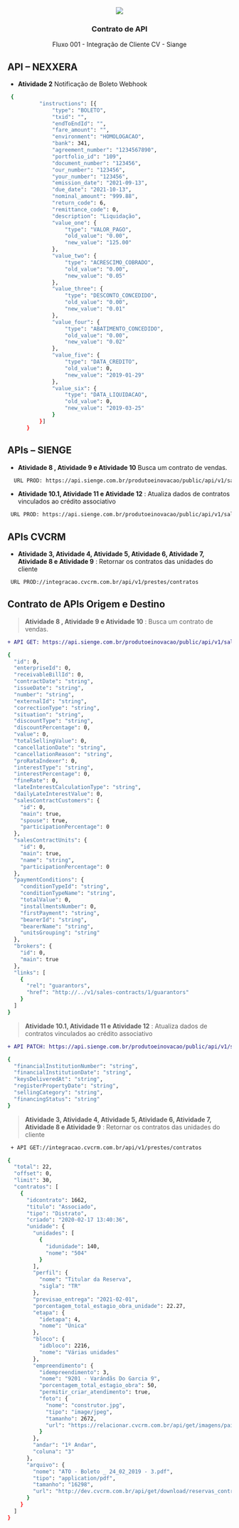 <p align="center">
  <a href="https://onsac.com/">
    <img src="https://github.com/onsac/Prestes/blob/main/Imagens/Projeto%20OnSAC-Prestes.png" >
  </a>
</p>

<h3 align="center">Contrato de API</h3>

<p align="center">
  Fluxo 001 - Integração de Cliente CV - Siange
  </p>
  
## API – NEXXERA

* **Atividade 2** Notificação de Boleto
Webhook
```sh 
 {
          "instructions": [{
              "type": "BOLETO",
              "txid": "",
              "endToEndId": "",
              "fare_amount": "",
              "environment": "HOMOLOGACAO",
              "bank": 341,
              "agreement_number": "1234567890",
              "portfolio_id": "109",
              "document_number": "123456",
              "our_number": "123456",
              "your_number": "123456",
              "emission_date": "2021-09-13",
              "due_date": "2021-10-13",
              "nominal_amount": "999.88",
              "return_code": 6,
              "remittance_code": 0,
              "description": "Liquidação",
              "value_one": {
                  "type": "VALOR_PAGO",
                  "old_value": "0.00",
                  "new_value": "125.00"
              },
              "value_two": {
                  "type": "ACRESCIMO_COBRADO",
                  "old_value": "0.00",
                  "new_value": "0.05"
              },
              "value_three": {
                  "type": "DESCONTO_CONCEDIDO",
                  "old_value": "0.00",
                  "new_value": "0.01"
              },
              "value_four": {
                  "type": "ABATIMENTO_CONCEDIDO",
                  "old_value": "0.00",
                  "new_value": "0.02"
              },
              "value_five": {
                  "type": "DATA_CREDITO",
                  "old_value": 0,
                  "new_value": "2019-01-29"
              },
              "value_six": {
                  "type": "DATA_LIQUIDACAO",
                  "old_value": 0,
                  "new_value": "2019-03-25"
              }
          }]
      }
```
## APIs – SIENGE

* **Atividade 8 , Atividade 9 e Atividade 10** Busca um contrato de vendas.
 
```sh 
  URL PROD: https://api.sienge.com.br/produtoeinovacao/public/api/v1/sales-contracts/{id}
```

* **Atividade 10.1, Atividade 11 e Atividade 12** : Atualiza dados de contratos vinculados ao crédito associativo

 ```sh 
  URL PROD: https://api.sienge.com.br/produtoeinovacao/public/api/v1/sales-contracts/{id}
 ```
 ## APIs CVCRM

* **Atividade 3, Atividade 4, Atividade 5, Atividade 6, Atividade 7, Atividade 8 e Atividade 9** : Retornar os contratos das unidades do cliente

 ```sh 
  URL PROD://integracao.cvcrm.com.br/api/v1/prestes/contratos
```

## Contrato de APIs Origem e Destino

> **Atividade 8 , Atividade 9 e Atividade 10** : Busca um contrato de vendas.

```diff
+ API GET: https://api.sienge.com.br/produtoeinovacao/public/api/v1/sales-contracts/{id}
```

```sh
{
  "id": 0,
  "enterpriseId": 0,
  "receivableBillId": 0,
  "contractDate": "string",
  "issueDate": "string",
  "number": "string",
  "externalId": "string",
  "correctionType": "string",
  "situation": "string",
  "discountType": "string",
  "discountPercentage": 0,
  "value": 0,
  "totalSellingValue": 0,
  "cancellationDate": "string",
  "cancellationReason": "string",
  "proRataIndexer": 0,
  "interestType": "string",
  "interestPercentage": 0,
  "fineRate": 0,
  "lateInterestCalculationType": "string",
  "dailyLateInterestValue": 0,
  "salesContractCustomers": {
    "id": 0,
    "main": true,
    "spouse": true,
    "participationPercentage": 0
  },
  "salesContractUnits": {
    "id": 0,
    "main": true,
    "name": "string",
    "participationPercentage": 0
  },
  "paymentConditions": {
    "conditionTypeId": "string",
    "conditionTypeName": "string",
    "totalValue": 0,
    "installmentsNumber": 0,
    "firstPayment": "string",
    "bearerId": "string",
    "bearerName": "string",
    "unitsGrouping": "string"
  },
  "brokers": {
    "id": 0,
    "main": true
  },
  "links": [
    {
      "rel": "guarantors",
      "href": "http://../v1/sales-contracts/1/guarantors"
    }
  ]
}
```

> **Atividade 10.1, Atividade 11 e Atividade 12** : Atualiza dados de contratos vinculados ao crédito associativo


```diff
+ API PATCH: https://api.sienge.com.br/produtoeinovacao/public/api/v1/sales-contracts/{id}
```

```sh
{
  "financialInstitutionNumber": "string",
  "financialInstitutionDate": "string",
  "keysDeliveredAt": "string",
  "registerPropertyDate": "string",
  "sellingCategory": "string",
  "financingStatus": "string"
}
```
> **Atividade 3, Atividade 4, Atividade 5, Atividade 6, Atividade 7, Atividade 8 e Atividade 9** : Retornar os contratos das unidades do cliente

 ```diff
  + API GET://integracao.cvcrm.com.br/api/v1/prestes/contratos
```
```sh
{
  "total": 22,
  "offset": 0,
  "limit": 30,
  "contratos": [
    {
      "idcontrato": 1662,
      "titulo": "Associado",
      "tipo": "Distrato",
      "criado": "2020-02-17 13:40:36",
      "unidade": {
        "unidades": [
          {
            "idunidade": 140,
            "nome": "504"
          }
        ],
        "perfil": {
          "nome": "Titular da Reserva",
          "sigla": "TR"
        },
        "previsao_entrega": "2021-02-01",
        "porcentagem_total_estagio_obra_unidade": 22.27,
        "etapa": {
          "idetapa": 4,
          "nome": "Única"
        },
        "bloco": {
          "idbloco": 2216,
          "nome": "Várias unidades"
        },
        "empreendimento": {
          "idempreendimento": 3,
          "nome": "9201 - Varándãs Do Garcia 9",
          "porcentagem_total_estagio_obra": 50,
          "permitir_criar_atendimento": true,
          "foto": {
            "nome": "construtor.jpg",
            "tipo": "image/jpeg",
            "tamanho": 2672,
            "url": "https://relacionar.cvcrm.com.br/api/get/imagens/painel_cliente_logo/[[LARGURA]]/[[ALTURA]]/20210111152544_5ffc98284c62c.jpg"
          }
        },
        "andar": "1º Andar",
        "coluna": "3"
      },
      "arquivo": {
        "nome": "ATO - Boleto _ 24_02_2019 - 3.pdf",
        "tipo": "application/pdf",
        "tamanho": "16298",
        "url": "http://dev.cvcrm.com.br/api/get/download/reservas_contratos|2020|01|3867/20200514091903_5ebd373739148.pdf"
      }
    }
  ]
}
```

